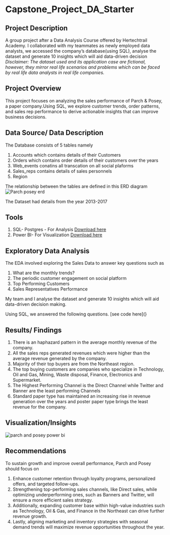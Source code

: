 # Capstone_Project_DA_Starter

## Project Description
A group project after a Data Analysis Course offered by Hertechtrail Academy. I collaborated with my teammates as newly employed data analysts, we accessed the company’s database(using SQL), analyse the dataset and generate 10 insights which will aid data-driven decision
*Disclaimer: The dataset used and its application case are fictional, however, they mirror real life scenarios and problems which can be faced by real life data analysts in real life companies.*

## Project Overview
This project focuses on analyzing the sales performance of Parch & Posey, a paper company.Using SQL, we explore customer trends, order patterns, and sales rep performance to derive actionable insights that can improve business decisions.

## Data Source/ Data Description
The Database consists of 5 tables namely
 1. Accounts which contains details of their Customers
 2. Orders which contains order details of their customers over the years
 3. Web_events conatins all transcation on all social plaforms
 4. Sales_reps contains details of sales personnels
 5. Region 
    
The relationship between the tables are defined in this ERD diagram
![Parch   posey erd](https://github.com/user-attachments/assets/fe7b0eb2-ccbf-4b64-87f7-07f18c7af1ca)

The Dataset had details from the year 2013-2017

## Tools 
1. SQL- Postgres - For Analysis
[Download here](https://www.postgresql.org/download/windows/?authuser=1)
2. Power BI- For Visualization
[Download here](https://powerbi.microsoft.com/en-us/desktop/)

## Exploratory Data Analysis
The EDA involved exploring the Sales Data to answer key questions such as 
1. What are the monthly trends?
2. The periodic customer engagement on social platform
3. Top Performing Customers
4. Sales Representatives Performance

My team and I  analyse the dataset and generate 10 insights which will aid data-driven decision making.

Using SQL, we answered the following questions. [see code here](}

## Results/ Findings
 1. There is an haphazard pattern in the average monthly revenue of the company.
 2. All the sales reps generated revenues which were higher than the average revenue generated by the company.
 3. Majority of their  top buyers are from the Northeast region.
 4. The top buying customers are companies who specialize in Technology, Oil and Gas, Mining, Waste disposal, Finance, Electronics and Supermarket.
 5. The Highest Performing Channel is the Direct Channel while Twitter and Banner are the least performing Channels
 6. Standard paper type has maintained an increasing rise in revenue generation over the years and poster paper type brings the least revenue for the company.

## Visualization/Insights
![parch and posey power bi](https://github.com/user-attachments/assets/9f261410-29e9-4779-ba66-89b112523a96)


 ## Recommendations
 To sustain growth and improve overall performance, Parch and Posey should focus on 
 1. Enhance  customer retention through loyalty programs, personalized offers, and targeted follow-ups.
 2. Strengthening top-performing sales channels, like Direct sales, while optimizing underperforming ones, such as Banners and Twitter, will ensure a more efficient sales strategy.
 3. Additionally, expanding customer base within high-value industries such as Technology, Oil & Gas, and Finance in the Northeast can drive further revenue growth.
 4. Lastly, aligning marketing and inventory strategies with seasonal demand trends will maximize revenue opportunities throughout the year.





